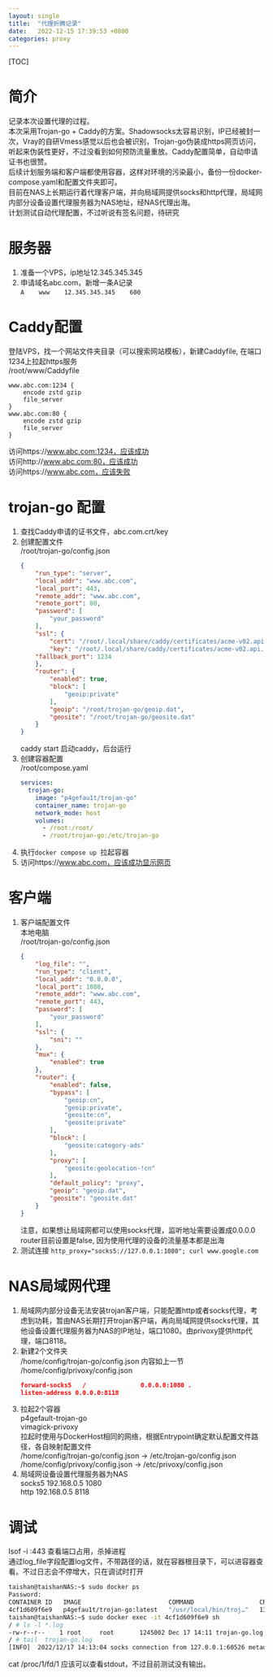 ```yaml
---
layout: single
title:  "代理折腾记录"
date:   2022-12-15 17:39:53 +0800
categories: proxy
---
```

[TOC]
# 简介
记录本次设置代理的过程。  
本次采用Trojan-go + Caddy的方案。Shadowsocks太容易识别，IP已经被封一次，Vray的自研Vmess感觉以后也会被识别，Trojan-go伪装成https网页访问，听起来伪装性更好，不过没看到如何预防流量重放。Caddy配置简单，自动申请证书也很赞。  
后续计划服务端和客户端都使用容器，这样对环境的污染最小，备份一份docker-compose.yaml和配置文件夹即可。  
目前在NAS上长期运行着代理客户端，并向局域网提供socks和http代理，局域网内部分设备设置代理服务器为NAS地址，经NAS代理出海。  
计划测试自动代理配置，不过听说有签名问题，待研究  

# 服务器  
1. 准备一个VPS，ip地址12.345.345.345  
2. 申请域名abc.com，新增一条A记录  
`A    www    12.345.345.345    600`  

# Caddy配置  
登陆VPS，找一个网站文件夹目录（可以搜索网站模板），新建Caddyfile, 在端口1234上拉起https服务  
/root/www/Caddyfile  
```
www.abc.com:1234 {
    encode zstd gzip
    file_server
}
www.abc.com:80 {
    encode zstd gzip
    file_server
}
```
访问https://www.abc.com:1234，应该成功  
访问http://www.abc.com:80，应该成功  
访问https://www.abc.com，应该失败  

# trojan-go 配置  
1. 查找Caddy申请的证书文件，abc.com.crt/key  
2. 创建配置文件  
    /root/trojan-go/config.json  
    ```json
    {
        "run_type": "server",
        "local_addr": "www.abc.com",
        "local_port": 443,
        "remote_addr": "www.abc.com",
        "remote_port": 80,
        "password": [
            "your_password"
        ],
        "ssl": {
            "cert": "/root/.local/share/caddy/certificates/acme-v02.api.    letsencrypt.org-directory/www.abc.com/www.abc.com.crt",
            "key": "/root/.local/share/caddy/certificates/acme-v02.api. letsencrypt.org-directory/www.abc.com/www.abc.com.key",
        "fallback_port": 1234
        },
        "router": {
            "enabled": true,
            "block": [
                "geoip:private"
            ],
            "geoip": "/root/trojan-go/geoip.dat",
            "geosite": "/root/trojan-go/geosite.dat"
        }
    }
    ```
    caddy start 启动caddy，后台运行  
3. 创建容器配置  
    /root/compose.yaml  
    ```yaml
    services:
      trojan-go:
        image: "p4gefau1t/trojan-go"
        container_name: trojan-go
        network_mode: host
        volumes:
          - /root:/root/
          - /root/trojan-go:/etc/trojan-go
    ```
4. 执行`docker compose up `拉起容器   
5. 访问https://www.abc.com，应该成功显示网页  

# 客户端
1. 客户端配置文件  
    本地电脑  
    /root/trojan-go/config.json  
    ```json
    {
        "log_file": "",
        "run_type": "client",
        "local_addr": "0.0.0.0",
        "local_port": 1080,
        "remote_addr": "www.abc.com",
        "remote_port": 443,
        "password": [
            "your_password"
        ],
        "ssl": {
            "sni": ""
        },
        "mux": {
            "enabled": true
        },
        "router": {
            "enabled": false,
            "bypass": [
                "geoip:cn",
                "geoip:private",
                "geosite:cn",
                "geosite:private"
            ],
            "block": [
                "geosite:category-ads"
            ],
            "proxy": [
                "geosite:geolocation-!cn"
            ],
            "default_policy": "proxy",
            "geoip": "geoip.dat",
            "geosite": "geosite.dat"
        }
    }
    ```
    注意，如果想让局域网都可以使用socks代理，监听地址需要设置成0.0.0.0  
    router目前设置是false, 因为使用代理的设备的流量基本都是出海  
2. 测试连接
`http_proxy="socks5://127.0.0.1:1080"; curl www.google.com`  

# NAS局域网代理  
1. 局域网内部分设备无法安装trojan客户端，只能配置http或者socks代理，考虑到功耗，暂由NAS长期打开trojan客户端，再向局域网提供socks代理，其他设备设置代理服务器为NAS的IP地址，端口1080。由privoxy提供http代理，端口8118。  
2. 新建2个文件夹  
    /home/config/trojan-go/config.json
    内容如上一节  
    /home/config/privoxy/config.json  
    ```json
    forward-socks5   /               0.0.0.0:1080 .
    listen-address 0.0.0.0:8118
    ```
3. 拉起2个容器  
p4gefault-trojan-go  
vimagick-privoxy  
拉起时使用与DockerHost相同的网络，根据Entrypoint确定默认配置文件路径，各自映射配置文件  
/home/config/trojan-go/config.json -> /etc/trojan-go/config.json  
/home/config/privoxy/config.json -> /etc/privoxy/config.json  
4. 局域网设备设置代理服务器为NAS  
socks5  192.168.0.5  1080  
http  192.168.0.5 8118  

# 调试
lsof -i :443 查看端口占用，杀掉进程  
通过log_file字段配置log文件，不带路径的话，就在容器根目录下，可以进容器查看。不过日志会不停增大，只在调试时打开  
```bash
taishan@taishanNAS:~$ sudo docker ps
Password:
CONTAINER ID   IMAGE                        COMMAND                  CREATED       STATUS        PORTS     NAMES
4cf1d609f6e9   p4gefau1t/trojan-go:latest   "/usr/local/bin/troj…"   13 days ago   Up 24 hours             p4gefau1t-trojan-go1
taishan@taishanNAS:~$ sudo docker exec -it 4cf1d609f6e9 sh
/ # ls -l *.log
-rw-r--r--    1 root     root       1245002 Dec 17 14:11 trojan-go.log
/ # tail  trojan-go.log
[INFO]  2022/12/17 14:13:04 socks connection from 127.0.0.1:60526 metadata dauth-lp1.ndas.srv.nintendo.net:443
```
cat /proc/1/fd/1 应该可以查看stdout，不过目前测试没有输出。  

